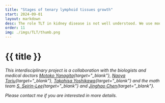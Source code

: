 ```yaml
---
title: "Stages of tenary lymphoid tissues growth"
start: 2024-09-01
layout: markdown
desc: The role TLT in kidney disease is not well understood. We use models to capture their development.  
order: 11
img: ./imgs/TLT/thumb.png
---
```


# {{ title }}

*This interdisciplinary project is a collaboration with the biologists and medical doctors
[Motoko Yanagita](https://www.kidney-kyoto-u.jp/yanagitagroup){target="_blank"}, [Naoya Toriu](https://ashbi.kyoto-u.ac.jp/members/naoya-toriu/){target="_blank"}, [Takahisa Yoshikawa](https://orcid.org/0000-0003-3426-5982){target="_blank"} and the math team [S. Seirin-Lee](https://ashbi.kyoto-u.ac.jp/bimed-math/){target="_blank"} and [Jinghao Chen](https://sites.uci.edu/chern/){target="_blank"}.*


_Please contact me if you are interested in more details._